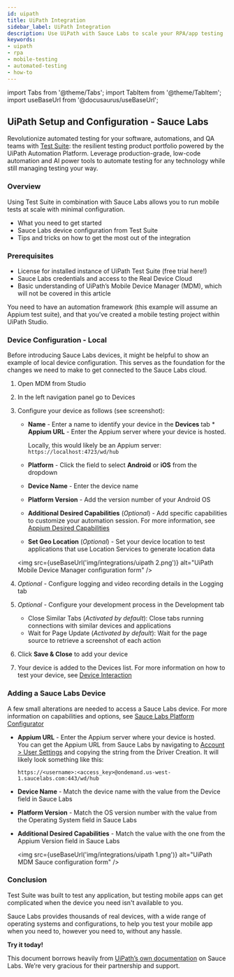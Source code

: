 ```yaml
---
id: uipath
title: UiPath Integration
sidebar_label: UiPath Integration
description: Use UiPath with Sauce Labs to scale your RPA/app testing
keywords:
- uipath
- rpa
- mobile-testing
- automated-testing
- how-to
---
```


import Tabs from '@theme/Tabs';
import TabItem from '@theme/TabItem';
import useBaseUrl from '@docusaurus/useBaseUrl';

## UiPath Setup and Configuration - Sauce Labs

Revolutionize automated testing for your software, automations, and QA teams with [Test Suite](https://www.uipath.com/solutions/department/enterprise-test-suite): the resilient testing product portfolio powered by the UiPath Automation Platform. Leverage production-grade, low-code automation and AI power tools to automate testing for any technology while still managing testing your way.

### Overview

Using Test Suite in combination with Sauce Labs allows you to run mobile tests at scale with minimal configuration.

- What you need to get started
- Sauce Labs device configuration from Test Suite
- Tips and tricks on how to get the most out of the integration

### Prerequisites

- License for installed instance of UiPath Test Suite (free trial here!)
- Sauce Labs credentials and access to the Real Device Cloud
- Basic understanding of UiPath’s Mobile Device Manager (MDM), which will not be covered in this article

You need to have an automation framework (this example will assume an Appium test suite), and that you’ve created a mobile testing project within UiPath Studio.

### Device Configuration - Local

Before introducing Sauce Labs devices, it might be helpful to show an example of local device configuration. This serves as the foundation for the changes we need to make to get connected to the Sauce Labs cloud.

1. Open MDM from Studio

1. In the left navigation panel go to Devices

1. Configure your device as follows (see screenshot):

   - **Name** - Enter a name to identify your device in the **Devices** tab \* **Appium URL** - Enter the Appium server where your device is hosted.

     Locally, this would likely be an Appium server: `https://localhost:4723/wd/hub`

   - **Platform** - Click the field to select **Android** or **iOS** from the dropdown
   - **Device Name** - Enter the device name
   - **Platform Version** - Add the version number of your Android OS
   - **Additional Desired Capabilities** (_Optional_) - Add specific capabilities to customize your automation session. For more information, see [Appium Desired Capabilities](http://appium.io/docs/en/writing-running-appium/caps/#appium-desired-capabilities)
   - **Set Geo Location** (_Optional_) - Set your device location to test applications that use Location Services to generate location data

   <img src={useBaseUrl('img/integrations/uipath 2.png')} alt="UiPath Mobile Device Manager configuration form" />

1. _Optional_ - Configure logging and video recording details in the Logging tab

1. _Optional_ - Configure your development process in the Development tab
   - Close Similar Tabs (_Activated by default_): Close tabs running connections with similar devices and applications
   - Wait for Page Update (_Activated by default_): Wait for the page source to retrieve a screenshot of each action
1. Click **Save & Close** to add your device
1. Your device is added to the Devices list. For more information on how to test your device, see [Device Interaction](https://docs.uipath.com/test-suite/docs/device-interaction)

### Adding a Sauce Labs Device

A few small alterations are needed to access a Sauce Labs device. For more information on capabilities and options, see [Sauce Labs Platform Configurator](https://saucelabs.com/platform/platform-configurator)

- **Appium URL** - Enter the Appium server where your device is hosted. You can get the Appium URL from Sauce Labs by navigating to [Account > User Settings](https://app.saucelabs.com/user-settings) and copying the string from the Driver Creation. It will likely look something like this:

  `https://<username>:<access_key>@ondemand.us-west-1.saucelabs.com:443/wd/hub`

- **Device Name** - Match the device name with the value from the Device field in Sauce Labs
- **Platform Version** - Match the OS version number with the value from the Operating System field in Sauce Labs
- **Additional Desired Capabilities** - Match the value with the one from the Appium Version field in Sauce Labs

  <img src={useBaseUrl('img/integrations/uipath 1.png')} alt="UiPath MDM Sauce configuration form" />

### Conclusion

Test Suite was built to test any application, but testing mobile apps can get complicated when the device you need isn't available to you.

Sauce Labs provides thousands of real devices, with a wide range of operating systems and configurations, to help you test your mobile app when you need to, however you need to, without any hassle.

**Try it today!**

This document borrows heavily from [UiPath’s own documentation](https://docs.uipath.com/test-suite/docs/cloud-devices#adding-cloud-device) on Sauce Labs. We’re very gracious for their partnership and support.
